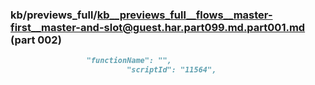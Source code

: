 ### kb/previews_full/kb__previews_full__flows__master-first__master-and-slot@guest.har.part099.md.part001.md (part 002)

```md
                 "functionName": "",
                          "scriptId": "11564",
             
```

```
